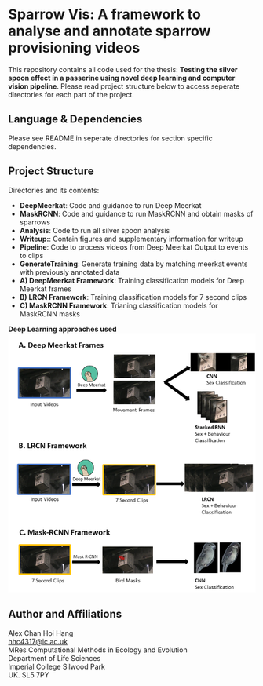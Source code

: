 # Sparrow Vis: A framework to analyse and annotate sparrow provisioning videos
This repository contains all code used for the thesis: **Testing the silver spoon effect in a passerine using novel deep learning and computer vision pipeline**. Please read project structure below to access seperate directories for each part of the project.

## Language & Dependencies
Please see README in seperate directories for section specific dependencies.  

## Project Structure
Directories and its contents:  

- **DeepMeerkat**: Code and guidance to run Deep Meerkat  
- **MaskRCNN**: Code and guidance to run MaskRCNN and obtain masks of sparrows  
- **Analysis**: Code to run all silver spoon analysis  
- **Writeup:**: Contain figures and supplementary information for writeup  
- **Pipeline**: Code to process videos from Deep Meerkat Output to events to clips 
- **GenerateTraining**: Generate training data by matching meerkat events with previously annotated data 
- **A) DeepMeerkat Framework**: Training classification models for Deep Meerkat frames  
- **B) LRCN Framework**: Training classification models for 7 second clips  
- **C) MaskRCNN Framework**: Trianing classification models for MaskRCNN masks   

**Deep Learning approaches used**
![Pipeline](Graphics/Pipeline.png)  

## Author and Affiliations
Alex Chan Hoi Hang  
hhc4317@ic.ac.uk  
MRes Computational Methods in Ecology and Evolution  
Department of Life Sciences  
Imperial College Silwood Park  
UK. SL5 7PY  
